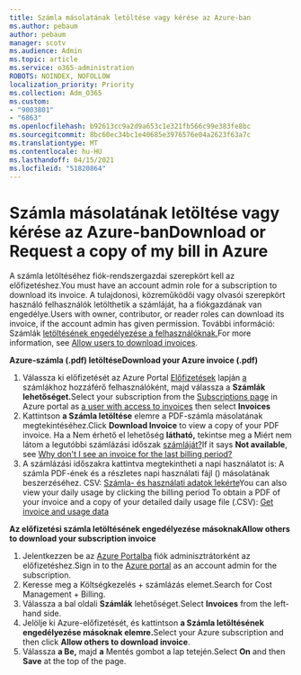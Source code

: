 ```yaml
---
title: Számla másolatának letöltése vagy kérése az Azure-ban
ms.author: pebaum
author: pebaum
manager: scotv
ms.audience: Admin
ms.topic: article
ms.service: o365-administration
ROBOTS: NOINDEX, NOFOLLOW
localization_priority: Priority
ms.collection: Adm_O365
ms.custom:
- "9003801"
- "6863"
ms.openlocfilehash: b92613cc9a2d9a653c1e321fb566c99e383fe8bc
ms.sourcegitcommit: 8bc60ec34bc1e40685e3976576e04a2623f63a7c
ms.translationtype: MT
ms.contentlocale: hu-HU
ms.lasthandoff: 04/15/2021
ms.locfileid: "51820864"
---
```

# <a name="download-or-request-a-copy-of-my-bill-in-azure"></a><span data-ttu-id="6823b-102">Számla másolatának letöltése vagy kérése az Azure-ban</span><span class="sxs-lookup"><span data-stu-id="6823b-102">Download or Request a copy of my bill in Azure</span></span>

<span data-ttu-id="6823b-103">A számla letöltéséhez fiók-rendszergazdai szerepkört kell az előfizetéshez.</span><span class="sxs-lookup"><span data-stu-id="6823b-103">You must have an account admin role for a subscription to download its invoice.</span></span> <span data-ttu-id="6823b-104">A tulajdonosi, közreműködői vagy olvasói szerepkört használó felhasználók letölthetik a számláját, ha a fiókgazdának van engedélye.</span><span class="sxs-lookup"><span data-stu-id="6823b-104">Users with owner, contributor, or reader roles can download its invoice, if the account admin has given permission.</span></span> <span data-ttu-id="6823b-105">További információ: Számlák [letöltésének engedélyezése a felhasználóknak.](https://docs.microsoft.com/azure/cost-management-billing/manage/manage-billing-access#opt-in)</span><span class="sxs-lookup"><span data-stu-id="6823b-105">For more information, see [Allow users to download invoices](https://docs.microsoft.com/azure/cost-management-billing/manage/manage-billing-access#opt-in).</span></span>

<span data-ttu-id="6823b-106">**Azure-számla (.pdf) letöltése**</span><span class="sxs-lookup"><span data-stu-id="6823b-106">**Download your Azure invoice (.pdf)**</span></span>

1. <span data-ttu-id="6823b-107">Válassza ki előfizetését az Azure Portal [Előfizetések](https://portal.azure.com/#blade/Microsoft_Azure_Billing/SubscriptionsBlade) lapján [a](https://docs.microsoft.com/azure/cost-management-billing/manage/manage-billing-access?WT.mc_id=Portal-Microsoft_Azure_Support) számlákhoz hozzáférő felhasználóként, majd válassza a **Számlák lehetőséget.**</span><span class="sxs-lookup"><span data-stu-id="6823b-107">Select your subscription from the [Subscriptions page](https://portal.azure.com/#blade/Microsoft_Azure_Billing/SubscriptionsBlade) in Azure portal as [a user with access to invoices](https://docs.microsoft.com/azure/cost-management-billing/manage/manage-billing-access?WT.mc_id=Portal-Microsoft_Azure_Support) then select **Invoices**</span></span>
2. <span data-ttu-id="6823b-108">Kattintson **a Számla letöltése** elemre a PDF-számla másolatának megtekintéséhez.</span><span class="sxs-lookup"><span data-stu-id="6823b-108">Click **Download Invoice** to view a copy of your PDF invoice.</span></span> <span data-ttu-id="6823b-109">Ha a Nem érhető el lehetőség **látható,** tekintse meg a Miért nem látom a legutóbbi számlázási időszak [számláját?](https://docs.microsoft.com/azure/cost-management-billing/manage/download-azure-invoice-daily-usage-date?WT.mc_id=Portal-Microsoft_Azure_Support#noinvoice)</span><span class="sxs-lookup"><span data-stu-id="6823b-109">If it says **Not available**, see [Why don't I see an invoice for the last billing period?](https://docs.microsoft.com/azure/cost-management-billing/manage/download-azure-invoice-daily-usage-date?WT.mc_id=Portal-Microsoft_Azure_Support#noinvoice)</span></span>
3. <span data-ttu-id="6823b-110">A számlázási időszakra kattintva megtekintheti a napi használatot is: A számla PDF-ének és a részletes napi használati fájl () másolatának beszerzéséhez. CSV: [Számla- és használati adatok lekérte](https://docs.microsoft.com/azure/cost-management-billing/manage/download-azure-invoice-daily-usage-date?WT.mc_id=Portal-Microsoft_Azure_Support)</span><span class="sxs-lookup"><span data-stu-id="6823b-110">You can also view your daily usage by clicking the billing period To obtain a PDF of your invoice and a copy of your detailed daily usage file (.CSV): [Get invoice and usage data](https://docs.microsoft.com/azure/cost-management-billing/manage/download-azure-invoice-daily-usage-date?WT.mc_id=Portal-Microsoft_Azure_Support)</span></span>  

<span data-ttu-id="6823b-111">**Az előfizetési számla letöltésének engedélyezése másoknak**</span><span class="sxs-lookup"><span data-stu-id="6823b-111">**Allow others to download your subscription invoice**</span></span>

1. <span data-ttu-id="6823b-112">Jelentkezzen be az [Azure Portalba](https://portal.azure.com/) fiók adminisztrátorként az előfizetéshez.</span><span class="sxs-lookup"><span data-stu-id="6823b-112">Sign in to the [Azure portal](https://portal.azure.com/) as an account admin for the subscription.</span></span>
2. <span data-ttu-id="6823b-113">Keresse meg a Költségkezelés + számlázás elemet.</span><span class="sxs-lookup"><span data-stu-id="6823b-113">Search for Cost Management + Billing.</span></span>
3. <span data-ttu-id="6823b-114">Válassza a bal oldali **Számlák** lehetőséget.</span><span class="sxs-lookup"><span data-stu-id="6823b-114">Select **Invoices** from the left-hand side.</span></span>
4. <span data-ttu-id="6823b-115">Jelölje ki Azure-előfizetését, és kattintson **a Számla letöltésének engedélyezése másoknak elemre.**</span><span class="sxs-lookup"><span data-stu-id="6823b-115">Select your Azure subscription and then click **Allow others to download invoice**.</span></span>
5. <span data-ttu-id="6823b-116">Válassza **a Be,** majd **a** Mentés gombot a lap tetején.</span><span class="sxs-lookup"><span data-stu-id="6823b-116">Select **On** and then **Save** at the top of the page.</span></span>
